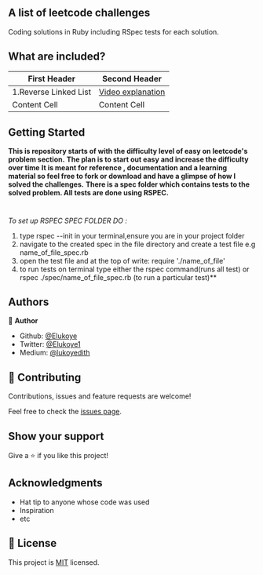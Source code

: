 ## A list of leetcode challenges 
Coding solutions in Ruby including RSpec tests for each solution.

## What are included?


| First Header  | Second Header |
| ------------- | ------------- |
| 1.Reverse Linked List | [Video explanation](https://www.youtube.com/watch?v=O0By4Zq0OFc)|
| Content Cell  | Content Cell  |
## Getting Started

**This is repository starts of with the difficulty level of easy on leetcode's problem section.**
**The plan is to start out easy and increase the difficulty over time**
**It is meant for reference , documentation and a learning material so feel free to fork or download and have a glimpse of how
I solved the challenges.**
**There is a spec folder which contains tests to the solved problem. All tests are done using RSPEC.**
#
_To set up RSPEC SPEC FOLDER DO :_
 1. type rspec --init in your terminal,ensure you are in your project folder
 1. navigate to the created spec in the file directory and create a test file e.g name_of_file_spec.rb
 1. open the test file and at the top of write: require './name_of_file'
 1. to run tests on terminal type either the rspec command(runs all test) or rspec ./spec/name_of_file_spec.rb (to run a particular test)**
 


## Authors

👤 **Author**

- Github: [@Elukoye](https://github.com/Elukoye)
- Twitter: [@Elukoye1](https://twitter.com/Elukoye1)
- Medium: [@lukoyedith](https://medium.com/@lukoyedith)


## 🤝 Contributing

Contributions, issues and feature requests are welcome!

Feel free to check the [issues page](issues/).

## Show your support

Give a ⭐️ if you like this project!

## Acknowledgments

- Hat tip to anyone whose code was used
- Inspiration
- etc

## 📝 License

This project is [MIT](lic.url) licensed.
